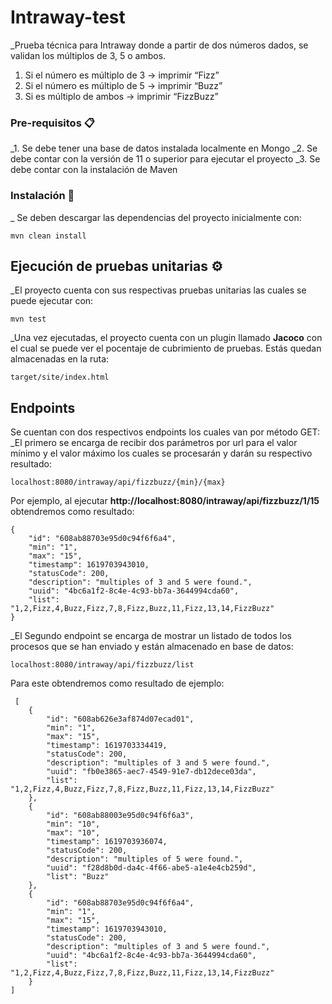 # Intraway-test

_Prueba técnica para Intraway donde a partir de dos números dados, se validan los múltiplos de 3, 5 o ambos.
1) Si el número es múltiplo de 3 -> imprimir “Fizz” 
2) Si el número es múltiplo de 5 -> imprimir “Buzz” 
3) Si es múltiplo de ambos -> imprimir “FizzBuzz”

### Pre-requisitos 📋

_1. Se debe tener una base de datos instalada localmente en Mongo
_2. Se debe contar  con la versión de 11 o superior para ejecutar el proyecto
_3. Se debe contar con la instalación de Maven

### Instalación 🔧

_ Se deben descargar las dependencias del proyecto inicialmente con:

```
mvn clean install
```

## Ejecución de pruebas unitarias ⚙️
_El proyecto cuenta con sus respectivas pruebas unitarias las cuales se puede ejecutar con:

```
mvn test
```

_Una vez ejecutadas, el proyecto cuenta con un plugin llamado **Jacoco** con el cual se puede ver el pocentaje de cubrimiento de pruebas. Estás quedan almacenadas en la ruta:
```
target/site/index.html
```

## Endpoints
Se cuentan con dos respectivos endpoints los cuales van por método GET:
_El primero se encarga de recibir dos parámetros por url para el valor mínimo y el valor máximo los cuales se procesarán y darán su respectivo resultado:

```
localhost:8080/intraway/api/fizzbuzz/{min}/{max}
```

Por ejemplo, al ejecutar **http://localhost:8080/intraway/api/fizzbuzz/1/15** obtendremos como resultado:
```
{
    "id": "608ab88703e95d0c94f6f6a4",
    "min": "1",
    "max": "15",
    "timestamp": 1619703943010,
    "statusCode": 200,
    "description": "multiples of 3 and 5 were found.",
    "uuid": "4bc6a1f2-8c4e-4c93-bb7a-3644994cda60",
    "list": "1,2,Fizz,4,Buzz,Fizz,7,8,Fizz,Buzz,11,Fizz,13,14,FizzBuzz"
}
```

_El Segundo endpoint se encarga de mostrar un listado de todos los procesos que se han enviado y están almacenado en base de datos:

```
localhost:8080/intraway/api/fizzbuzz/list
```

Para este obtendremos como resultado de ejemplo:
```
 [
    {
        "id": "608ab626e3af874d07ecad01",
        "min": "1",
        "max": "15",
        "timestamp": 1619703334419,
        "statusCode": 200,
        "description": "multiples of 3 and 5 were found.",
        "uuid": "fb0e3865-aec7-4549-91e7-db12dece03da",
        "list": "1,2,Fizz,4,Buzz,Fizz,7,8,Fizz,Buzz,11,Fizz,13,14,FizzBuzz"
    },
    {
        "id": "608ab88003e95d0c94f6f6a3",
        "min": "10",
        "max": "10",
        "timestamp": 1619703936074,
        "statusCode": 200,
        "description": "multiples of 5 were found.",
        "uuid": "f28d8b0d-da4c-4f66-abe5-a1e4e4cb259d",
        "list": "Buzz"
    },
    {
        "id": "608ab88703e95d0c94f6f6a4",
        "min": "1",
        "max": "15",
        "timestamp": 1619703943010,
        "statusCode": 200,
        "description": "multiples of 3 and 5 were found.",
        "uuid": "4bc6a1f2-8c4e-4c93-bb7a-3644994cda60",
        "list": "1,2,Fizz,4,Buzz,Fizz,7,8,Fizz,Buzz,11,Fizz,13,14,FizzBuzz"
    }
]
```
